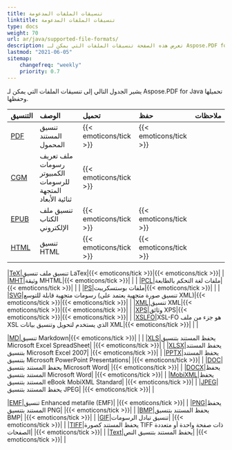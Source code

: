 ```yaml
---
title: تنسيقات الملفات المدعومة
linktitle: تنسيقات الملفات المدعومة
type: docs
weight: 70
url: ar/java/supported-file-formats/
description: تعرض هذه الصفحة تنسيقات الملفات التي يمكن لـ Aspose.PDF for Java تحميلها وحفظها.
lastmod: "2021-06-05"
sitemap:
    changefreq: "weekly"
    priority: 0.7
---
```


يشير الجدول التالي إلى تنسيقات الملفات التي يمكن لـ Aspose.PDF for Java تحميلها وحفظها.

|**التنسيق**|**الوصف**|**تحميل**|**حفظ**|**ملاحظات**|
| :- | :- | :- | :- | :- |
|[PDF](https://docs.fileformat.com/pdf/)|تنسيق المستند المحمول|{{< emoticons/tick >}}|{{< emoticons/tick >}} | |
|[CGM](https://docs.fileformat.com/page-description-language/cgm/)|ملف تعريف رسومات الكمبيوتر للرسومات المتجهة ثنائية الأبعاد|{{< emoticons/tick >}}| | |
|[EPUB](https://docs.fileformat.com/ebook/epub/)|تنسيق ملف الكتاب الإلكتروني|{{< emoticons/tick >}}|{{< emoticons/tick >}}| |
|[HTML](https://docs.fileformat.com/web/html/)|تنسيق HTML|{{< emoticons/tick >}}|{{< emoticons/tick >}}| |

|[TeX](https://docs.fileformat.com/page-description-language/tex/)|تنسيق ملف تنسيق LaTex|{{< emoticons/tick >}}|{{< emoticons/tick >}}| |
|[MHT](https://docs.fileformat.com/web/mhtml/)|وثيقة MHTML|{{< emoticons/tick >}}| | |
|[PCL](https://docs.fileformat.com/page-description-language/pcl/)|ملفات لغة التحكم بالطابعة|{{< emoticons/tick >}}| | |
|[PS](https://docs.fileformat.com/page-description-language/ps/)|ملفات بوستسكريبت|{{< emoticons/tick >}}| | |
|[SVG](https://docs.fileformat.com/page-description-language/svg/)|رسومات متجهية قابلة للتوسع (تنسيق صورة متجهية يعتمد على XML)|{{< emoticons/tick >}}|{{< emoticons/tick >}}| |
|[XML](https://docs.fileformat.com/web/xml/)|تنسيق XML|{{< emoticons/tick >}}|{{< emoticons/tick >}}| |
|[XPS](https://docs.fileformat.com/page-description-language/xps/)|وثائق XPS|{{< emoticons/tick >}}|{{< emoticons/tick >}}| |
|[XSLFO](https://docs.fileformat.com/page-description-language/xslfo/)|XSL-FO هو جزء من ملف XSL الذي يستخدم لتحويل وتنسيق بيانات XML|{{< emoticons/tick >}}| | |

|[MD](https://docs.fileformat.com/word-processing/md/)|تنسيق Markdown|{{< emoticons/tick >}}| | |
|[XLS](https://docs.fileformat.com/spreadsheet/xls/)|يحفظ المستند بتنسيق Microsoft Excel SpreadSheet| |{{< emoticons/tick >}}| |
|[XLSX](https://docs.fileformat.com/spreadsheet/xlsx/)|يحفظ المستند بتنسيق Microsoft Excel 2007| |{{< emoticons/tick >}}| |
|[PPTX](https://docs.fileformat.com/presentation/pptx/)|يحفظ المستند بتنسيق Microsoft PowerPoint Presentations| |{{< emoticons/tick >}}| |
|[DOC](https://docs.fileformat.com/word-processing/doc/)|يحفظ المستند بتنسيق Microsoft Word| |{{< emoticons/tick >}}| |
|[DOCX](https://docs.fileformat.com/word-processing/docx/)|يحفظ المستند بتنسيق Microsoft Word| |{{< emoticons/tick >}}| |
|[MobiXML](https://docs.fileformat.com/ebook/mobi/)|يحفظ المستند بتنسيق eBook MobiXML Standard| |{{< emoticons/tick >}}| |
|[JPEG](https://docs.fileformat.com/image/jpeg/)|يحفظ المستند بتنسيق JPEG| |{{< emoticons/tick >}}| |

|[EMF](https://docs.fileformat.com/image/emf/)|تنسيق Enhanced metafile (EMF)| |{{< emoticons/tick >}}| |
|[PNG](https://docs.fileformat.com/image/png/)|يحفظ المستند بتنسيق PNG| |{{< emoticons/tick >}}| |
|[BMP](https://docs.fileformat.com/image/bmp/)|يحفظ المستند بتنسيق BMP| |{{< emoticons/tick >}}| |
|[GIF](https://docs.fileformat.com/image/gif/)|تنسيق تبادل الرسومات| |{{< emoticons/tick >}}| |
|[TIFF](https://docs.fileformat.com/image/tiff/)|يحفظ المستند كصورة TIFF ذات صفحة واحدة أو متعددة الصفحات| |{{< emoticons/tick >}}| |
|[Text](https://docs.fileformat.com/word-processing/txt/)|يحفظ المستند بتنسيق النص| |{{< emoticons/tick >}}| |